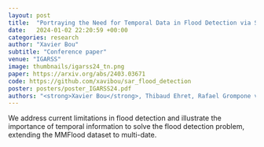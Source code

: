 ```yaml
---
layout: post
title:  "Portraying the Need for Temporal Data in Flood Detection via Sentinel-1"
date:   2024-01-02 22:20:59 +00:00
categories: research
author: "Xavier Bou"
subtitle: "Conference paper"
venue: "IGARSS"
image: thumbnails/igarss24_tn.png
paper: https://arxiv.org/abs/2403.03671
code: https://github.com/xavibou/sar_flood_detection
poster: posters/poster_IGARSS24.pdf
authors: "<strong>Xavier Bou</strong>, Thibaud Ehret, Rafael Grompone von Gioi, Jérémy Anger"
---
```

We address current limitations in flood detection and illustrate the importance of temporal information to solve the flood detection problem, extending the MMFlood dataset to multi-date.